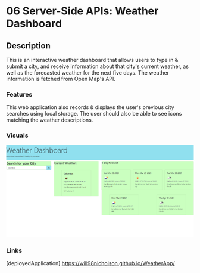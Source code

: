 # 06 Server-Side APIs: Weather Dashboard

## Description

This is an interactive weather dashboard that allows users to type in & submit a city, and receive information 
about that city's current weather, as well as the forecasted weather for the next five days. The weather information 
is fetched from Open Map's API.

### Features

This web application also records & displays the user's previous city searches using local storage. The user
should also be able to see icons matching the weather descriptions.

### Visuals

![screenshot first](./Assets/Images/page1.png)




### Links
[deployedApplication]   https://will98nicholson.github.io/WeatherApp/
